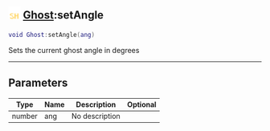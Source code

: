 ## <img src="../../.gitbook/assets/shared.png" width="24" height=24 /> [Ghost](https://iaswiki.rawr.dev/readme/ghost):setAngle

```lua
void Ghost:setAngle(ang)
```

Sets the current ghost angle in degrees

------
## Parameters

| Type   | Name | Description | Optional |
| ------ | ---- | ----------- | -------: |
| number | ang | No description |  |

